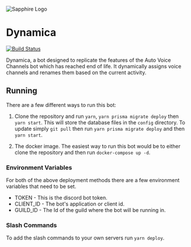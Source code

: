 ![Sapphire Logo](https://raw.githubusercontent.com/sebasptsch/Dynamica/master/assets/DynamicaBanner.png)

# Dynamica

[![Build Status](https://ci.sebasptsch.dev/api/badges/sebasptsch/Dynamica/status.svg)](https://ci.sebasptsch.dev/sebasptsch/Dynamica)

Dynamica, a bot designed to replicate the features of the Auto Voice Channels bot which has reached end of life. It dynamically assigns voice channels and renames them based on the current activity.

## Running

There are a few different ways to run this bot:

1. Clone the repository and run `yarn`, `yarn prisma migrate deploy` then `yarn start`. This will store the database files in the `config` directory. To update simply `git pull` then run `yarn prisma migrate deploy` and then `yarn start`.

2. The docker image. The easiest way to run this bot would be to either clone the repository and then run `docker-compose up -d`.

### Environment Variables

For both of the above deployment methods there are a few environment variables that need to be set.

- TOKEN - This is the discord bot token.
- CLIENT_ID - The bot's application or client id.
- GUILD_ID - The Id of the guild where the bot will be running in.

### Slash Commands

To add the slash commands to your own servers run `yarn deploy`.
